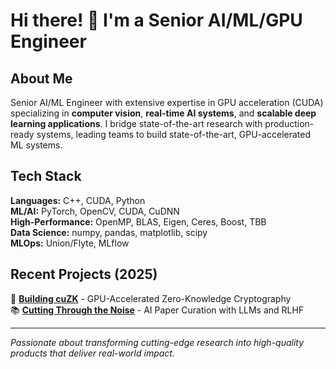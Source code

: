 # Hi there! 👋 I'm a Senior AI/ML/GPU Engineer

## About Me

Senior AI/ML Engineer with extensive expertise in GPU acceleration (CUDA) specializing in **computer vision**, **real-time AI systems**, and **scalable deep learning applications**. I bridge state-of-the-art research with production-ready systems, leading teams to build state-of-the-art, GPU-accelerated ML systems.

## Tech Stack

**Languages:** C++, CUDA, Python <br>
**ML/AI:** PyTorch, OpenCV, CUDA, CuDNN <br>
**High-Performance:** OpenMP, BLAS, Eigen, Ceres, Boost, TBB <br>
**Data Science:** numpy, pandas, matplotlib, scipy <br>
**MLOps:** Union/Flyte, MLflow  

## Recent Projects (2025)

🔐 **[Building cuZK](https://github.com/davencyw/cuZK)** - GPU-Accelerated Zero-Knowledge Cryptography  
📚 **[Cutting Through the Noise](https://davencyw.github.io/davencyw.net/projects/paperviewer.html)** - AI Paper Curation with LLMs and RLHF  

---

*Passionate about transforming cutting-edge research into high-quality products that deliver real-world impact.*
